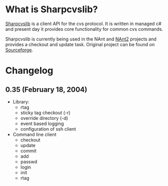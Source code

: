 # What is Sharpcvslib?
[Sharpcvslib](https://github.com/NAnt2/sharpcvslib) is a client API for the cvs protocol. It is written in managed c# and present day it provides core functionality for common cvs commands. 

Sharpcvslib is currently being used in the NAnt and [NAnt2](https://github.com/NAnt2/NAnt2) projects and provides a checkout and update task. 
Original project can be found on [Sourceforge](https://sourceforge.net/projects/sharpcvslib/).


# Changelog
## 0.35 (February 18, 2004)

- Library:
    - rtag
    - sticky tag checkout (-r)
    - override directory (-d)
    - event based logging
    - configuration of ssh client
- Command line client
    - checkout
    - update
    - commit
    - add
    - passwd
    - login
    - init
    - rtag

